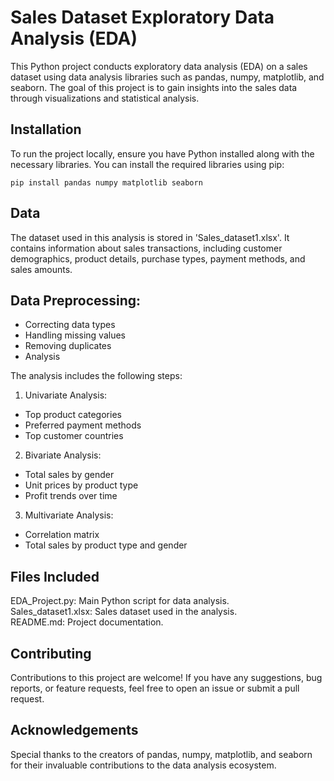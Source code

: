 # Sales Dataset Exploratory Data Analysis (EDA)

This Python project conducts exploratory data analysis (EDA) on a sales dataset using data analysis libraries such as pandas, numpy, matplotlib, and seaborn. The goal of this project is to gain insights into the sales data through visualizations and statistical analysis.

## Installation

To run the project locally, ensure you have Python installed along with the necessary libraries. You can install the required libraries using pip:  

```
pip install pandas numpy matplotlib seaborn
```
  
## Data  

The dataset used in this analysis is stored in 'Sales_dataset1.xlsx'. It contains information about sales transactions, including customer demographics, product details, purchase types, payment methods, and sales amounts.  
  
## Data Preprocessing:  
  
* Correcting data types  
* Handling missing values  
* Removing duplicates  
* Analysis  
  
The analysis includes the following steps:  
  
1. Univariate Analysis:  
  
* Top product categories    
* Preferred payment methods    
* Top customer countries  
  
2. Bivariate Analysis:
  
* Total sales by gender  
* Unit prices by product type  
* Profit trends over time  
  
3. Multivariate Analysis:  
  
* Correlation matrix  
* Total sales by product type and gender  
  
## Files Included  
EDA_Project.py: Main Python script for data analysis.  
Sales_dataset1.xlsx: Sales dataset used in the analysis.  
README.md: Project documentation.  
  
## Contributing  
Contributions to this project are welcome! If you have any suggestions, bug reports, or feature requests, feel free to open an issue or submit a pull request.  

## Acknowledgements  
Special thanks to the creators of pandas, numpy, matplotlib, and seaborn for their invaluable contributions to the data analysis ecosystem.
